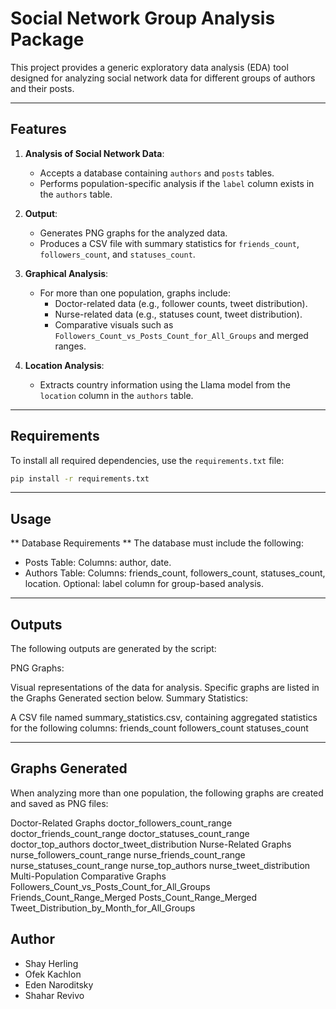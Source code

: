 # Social Network Group Analysis Package

This project provides a generic exploratory data analysis (EDA) tool designed for analyzing social network data for different groups of authors and their posts.

---

## Features

1. **Analysis of Social Network Data**:
   - Accepts a database containing `authors` and `posts` tables.
   - Performs population-specific analysis if the `label` column exists in the `authors` table.

2. **Output**:
   - Generates PNG graphs for the analyzed data.
   - Produces a CSV file with summary statistics for `friends_count`, `followers_count`, and `statuses_count`.

3. **Graphical Analysis**:
   - For more than one population, graphs include:
     - Doctor-related data (e.g., follower counts, tweet distribution).
     - Nurse-related data (e.g., statuses count, tweet distribution).
     - Comparative visuals such as `Followers_Count_vs_Posts_Count_for_All_Groups` and merged ranges.

4. **Location Analysis**:
   - Extracts country information using the Llama model from the `location` column in the `authors` table.

---

## Requirements

To install all required dependencies, use the `requirements.txt` file:

```bash
pip install -r requirements.txt
```

---

## Usage
** Database Requirements **
The database must include the following:

- Posts Table:
   Columns: author, date.
- Authors Table:
   Columns: friends_count, followers_count, statuses_count, location.
   Optional: label column for group-based analysis.

---

## Outputs
The following outputs are generated by the script:

PNG Graphs:

Visual representations of the data for analysis.
Specific graphs are listed in the Graphs Generated section below.
Summary Statistics:

A CSV file named summary_statistics.csv, containing aggregated statistics for the following columns:
friends_count
followers_count
statuses_count

---

## Graphs Generated
When analyzing more than one population, the following graphs are created and saved as PNG files:

Doctor-Related Graphs
doctor_followers_count_range
doctor_friends_count_range
doctor_statuses_count_range
doctor_top_authors
doctor_tweet_distribution
Nurse-Related Graphs
nurse_followers_count_range
nurse_friends_count_range
nurse_statuses_count_range
nurse_top_authors
nurse_tweet_distribution
Multi-Population Comparative Graphs
Followers_Count_vs_Posts_Count_for_All_Groups
Friends_Count_Range_Merged
Posts_Count_Range_Merged
Tweet_Distribution_by_Month_for_All_Groups

## Author
- Shay Herling 
- Ofek Kachlon
- Eden Naroditsky
- Shahar Revivo
